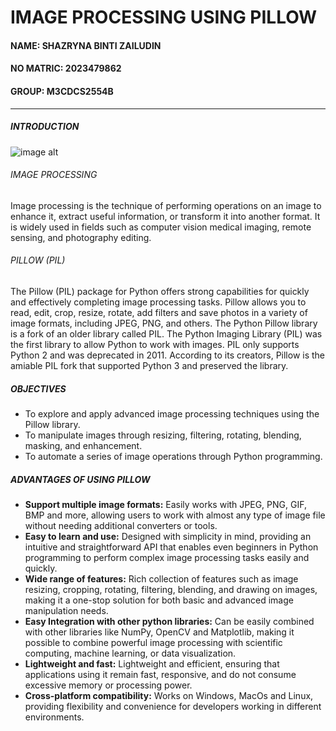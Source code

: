 # IMAGE PROCESSING USING PILLOW
#### NAME: SHAZRYNA BINTI ZAILUDIN
#### NO MATRIC: 2023479862
#### GROUP: M3CDCS2554B

---
##### INTRODUCTION

![image alt](https://github.com/inaee/website/blob/e11a3c418b70d08af7a40bab2610633721391291/pillow_picture1.png)
###### IMAGE PROCESSING
Image processing is the technique of performing operations on an image to enhance it, extract useful information, or transform it into another format. It is widely used in fields such as computer vision medical imaging, remote sensing, and photography editing. 

###### PILLOW (PIL)
The Pillow (PIL) package for Python offers strong capabilities for quickly and effectively completing image processing tasks. Pillow allows you to read, edit, crop, resize, rotate, add filters and save photos in a variety of image formats, including JPEG, PNG, and others.  The Python Pillow library is a fork of an older library called PIL. The Python Imaging Library (PIL) was the first library to allow Python to work with images. PIL only supports Python 2 and was deprecated in 2011. According to its creators, Pillow is the amiable PIL fork that supported Python 3 and preserved the library.

##### OBJECTIVES
* To explore and apply advanced image processing techniques using the Pillow library.
* To manipulate images through resizing, filtering, rotating, blending, masking, and enhancement.
* To automate a series of image operations through Python programming.

##### ADVANTAGES OF USING PILLOW
* **Support multiple image formats:** Easily works with JPEG, PNG, GIF, BMP and more, allowing users to work with almost any type of image file without needing additional converters or tools.
* **Easy to learn and use:** Designed with simplicity in mind, providing an intuitive and straightforward API that enables even beginners in Python programming to perform complex image processing tasks easily and quickly.
* **Wide range of features:** Rich collection of features such as image resizing, cropping, rotating, filtering, blending, and drawing on images, making it a one-stop solution for both basic and advanced image manipulation needs.
* **Easy Integration with other python libraries:** Can be easily combined with other libraries like NumPy, OpenCV and Matplotlib, making it possible to combine powerful image processing with scientific computing, machine learning, or data visualization.
* **Lightweight and fast:** Lightweight and efficient, ensuring that applications using it remain fast, responsive, and do not consume excessive memory or processing power.
* **Cross-platform compatibility:** Works on Windows, MacOs and Linux, providing flexibility and convenience for developers working in different environments.
